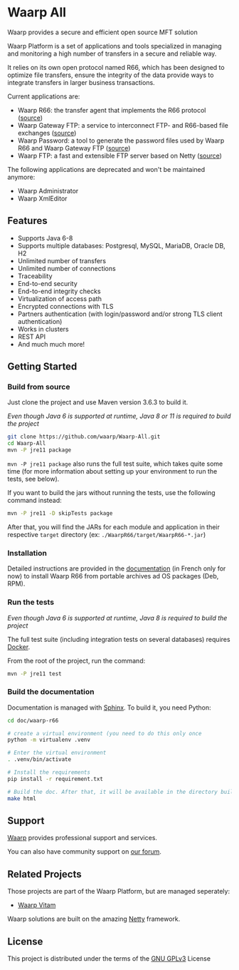 Waarp All
=========

Waarp provides a secure and efficient open source MFT solution

Waarp Platform is a set of applications and tools specialized in managing and
monitoring a high number of transfers in a secure and reliable way.

It relies on its own open protocol named R66, which has been designed to
optimize file transfers, ensure the integrity of the data provide ways to
integrate transfers in larger business transactions.

Current applications are:
* Waarp R66: the transfer agent that implements the R66 protocol
  ([source](https://github.com/waarp/Waarp-All/tree/v3.2/WaarpR66))
* Waarp Gateway FTP: a service to interconnect FTP- and R66-based file exchanges
  ([source](https://github.com/waarp/Waarp-All/tree/v3.2/WaarpGatewayFtp))
* Waarp Password: a tool to generate the password files used by Waarp R66 and
  Waarp Gateway FTP
  ([source](https://github.com/waarp/Waarp-All/tree/v3.2/WaarpPassword))
* Waarp FTP: a fast and extensible FTP server based on Netty
  ([source](https://github.com/waarp/Waarp-All/tree/v3.2/WaarpFtp))

The following applications are deprecated and won't be maintained anymore:
- Waarp Administrator
- Waarp XmlEditor

## Features

* Supports Java 6-8
* Supports multiple databases: Postgresql, MySQL, MariaDB,  Oracle DB, H2
* Unlimited number of transfers
* Unlimited number of connections
* Traceability
* End-to-end security
* End-to-end integrity checks
* Virtualization of access path
* Encrypted connections with TLS
* Partners authentication (with login/password and/or strong TLS client
  authentication)
* Works in clusters
* REST API
* And much much more!


## Getting Started

### Build from source

Just clone the project and use Maven version 3.6.3 to build it.

*Even though Java 6 is supported at runtime, Java 8 or 11 is required to build the
project*

```sh
git clone https://github.com/waarp/Waarp-All.git
cd Waarp-All
mvn -P jre11 package
```

`mvn -P jre11 package` also runs the full test suite, which takes quite some time (for more
information about setting up your environment to run the tests, see below).

If you want to build the jars without running the tests, use the following
command instead:

```sh
mvn -P jre11 -D skipTests package 
```

After that, you will find the JARs for each module and application in their
respective `target` directory (ex: `./WaarpR66/target/WaarpR66-*.jar`)

### Installation

Detailed instructions are provided in the
[documentation](https://doc.waarp.org/waarp-r66/latest/fr/ ) (in French only for
now) to install Waarp R66 from portable archives ad OS packages (Deb, RPM).

### Run the tests

*Even though Java 6 is supported at runtime, Java 8 is required to build the
project*

The full test suite (including integration tests on several databases) requires
[Docker](https://www.docker.com).

From the root of the project, run the command:

```sh
mvn -P jre11 test
```

### Build the documentation

Documentation is managed with [Sphinx](https://www.sphinx-doc.org/). To build
it, you need Python:

```sh
cd doc/waarp-r66

# create a virtual environment (you need to do this only once
python -m virtualenv .venv

# Enter the virtual environment
. .venv/bin/activate

# Install the requirements
pip install -r requirement.txt

# Build the doc. After that, it will be available in the directory build/html
make html
```

## Support

[Waarp](https://www.Waarp.fr) provides professional support and services.

You can also have community support on [our forum](https://discuss.waarp.org).

## Related Projects

Those projects are part of the Waarp Platform, but are managed seperately:

- [Waarp Vitam](https://github.com/waarp/WaarpVitam)

Waarp solutions are built on the amazing [Netty](https://netty.io/) framework.

## License

This project is distributed under the terms of the [GNU GPLv3](LICENSE.txt) License

